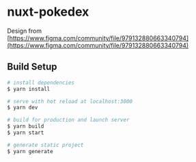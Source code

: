 # nuxt-pokedex

Design from [https://www.figma.com/community/file/979132880663340794](https://www.figma.com/community/file/979132880663340794)

## Build Setup

```bash
# install dependencies
$ yarn install

# serve with hot reload at localhost:3000
$ yarn dev

# build for production and launch server
$ yarn build
$ yarn start

# generate static project
$ yarn generate
```
